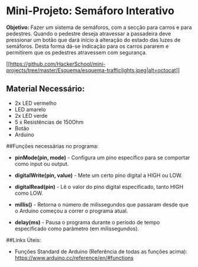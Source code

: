 # Mini-Projeto: Semáforo Interativo

**Objetivo:** Fazer um sistema de semáforos, com a secção para carros e para pedestres. Quando o pedestre deseja atravessar a passadeira deve pressionar um botão que dará início à alteração do estado das luzes de semáforos. Desta forma dá-se indicação para os carros pararem e permitirem que os pedestres atravessem com segurança.

[[https://github.com/HackerSchool/mini-projects/tree/master/Esquema/esquema-trafficlights.jpeg|alt=octocat]]

## Material Necessário:
- 2x LED vermelho
- LED amarelo
- 2x LED verde
- 5 x Resistências de 150Ohm
- Botão
- Arduino

##Funções necessárias no programa:
- **pinMode(pin, mode)** - Configura um pino específico para se comportar como input ou output.

- **digitalWrite(pin, value)** - Mete um certo pino digital a HIGH ou LOW.

- **digitalRead(pin)** - Lê o valor do pino digital especificado, tanto HIGH como LOW.

- **millis()** - Retorna o número de milissegundos que passaram desde que o Arduino começou a correr o programa atual.

- **delay(ms)** - Pausa o programa durante o período de tempo especificado como parâmetro (em milissegundos).

##Links Úteis:
- Funções Standard de Arduino (Referência de todas as funções acima): https://www.arduino.cc/reference/en/#functions
